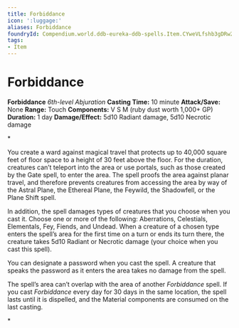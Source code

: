 ```yaml
---
title: Forbiddance
icon: ':luggage:'
aliases: Forbiddance
foundryId: Compendium.world.ddb-eureka-ddb-spells.Item.CYweVLfshb3gDRw2
tags:
- Item
---
```


# Forbiddance

**Forbiddance**
_6th-level Abjuration_
**Casting Time:** 10 minute
**Attack/Save:** None
**Range:** Touch
**Components:** V S M (ruby dust worth 1,000+ GP)
**Duration:** 1 day
**Damage/Effect:** 5d10 Radiant damage, 5d10 Necrotic damage

*<p>You create a ward against magical travel that protects up to 40,000 square feet of floor space to a height of 30 feet above the floor. For the duration, creatures can’t teleport into the area or use portals, such as those created by the Gate spell, to enter the area. The spell proofs the area against planar travel, and therefore prevents creatures from accessing the area by way of the Astral Plane, the Ethereal Plane, the Feywild, the Shadowfell, or the Plane Shift spell.

In addition, the spell damages types of creatures that you choose when you cast it. Choose one or more of the following: Aberrations, Celestials, Elementals, Fey, Fiends, and Undead. When a creature of a chosen type enters the spell’s area for the first time on a turn or ends its turn there, the creature takes 5d10 Radiant or Necrotic damage (your choice when you cast this spell).

You can designate a password when you cast the spell. A creature that speaks the password as it enters the area takes no damage from the spell.

The spell’s area can’t overlap with the area of another *Forbiddance* spell. If you cast *Forbiddance* every day for 30 days in the same location, the spell lasts until it is dispelled, and the Material components are consumed on the last casting.</p>*